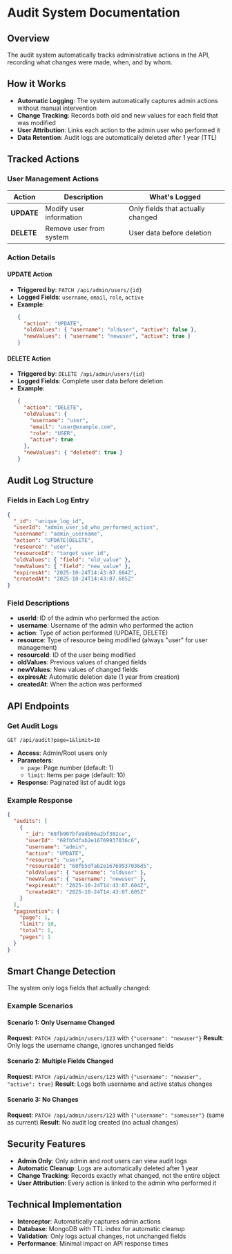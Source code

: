 # Audit System Documentation

## Overview

The audit system automatically tracks administrative actions in the API, recording what changes were made, when, and by whom.

## How it Works

- **Automatic Logging**: The system automatically captures admin actions without manual intervention
- **Change Tracking**: Records both old and new values for each field that was modified
- **User Attribution**: Links each action to the admin user who performed it
- **Data Retention**: Audit logs are automatically deleted after 1 year (TTL)

## Tracked Actions

### User Management Actions

| Action     | Description             | What's Logged                     |
| ---------- | ----------------------- | --------------------------------- |
| **UPDATE** | Modify user information | Only fields that actually changed |
| **DELETE** | Remove user from system | User data before deletion         |

### Action Details

#### UPDATE Action

- **Triggered by**: `PATCH /api/admin/users/{id}`
- **Logged Fields**: `username`, `email`, `role`, `active`
- **Example**:
  ```json
  {
    "action": "UPDATE",
    "oldValues": { "username": "olduser", "active": false },
    "newValues": { "username": "newuser", "active": true }
  }
  ```

#### DELETE Action

- **Triggered by**: `DELETE /api/admin/users/{id}`
- **Logged Fields**: Complete user data before deletion
- **Example**:
  ```json
  {
    "action": "DELETE",
    "oldValues": {
      "username": "user",
      "email": "user@example.com",
      "role": "USER",
      "active": true
    },
    "newValues": { "deleted": true }
  }
  ```

## Audit Log Structure

### Fields in Each Log Entry

```json
{
  "_id": "unique_log_id",
  "userId": "admin_user_id_who_performed_action",
  "username": "admin_username",
  "action": "UPDATE|DELETE",
  "resource": "user",
  "resourceId": "target_user_id",
  "oldValues": { "field": "old_value" },
  "newValues": { "field": "new_value" },
  "expiresAt": "2025-10-24T14:43:07.604Z",
  "createdAt": "2025-10-24T14:43:07.605Z"
}
```

### Field Descriptions

- **userId**: ID of the admin who performed the action
- **username**: Username of the admin who performed the action
- **action**: Type of action performed (UPDATE, DELETE)
- **resource**: Type of resource being modified (always "user" for user management)
- **resourceId**: ID of the user being modified
- **oldValues**: Previous values of changed fields
- **newValues**: New values of changed fields
- **expiresAt**: Automatic deletion date (1 year from creation)
- **createdAt**: When the action was performed

## API Endpoints

### Get Audit Logs

```
GET /api/audit?page=1&limit=10
```

- **Access**: Admin/Root users only
- **Parameters**:
  - `page`: Page number (default: 1)
  - `limit`: Items per page (default: 10)
- **Response**: Paginated list of audit logs

### Example Response

```json
{
  "audits": [
    {
      "_id": "68fb907bfe9db96a2bf302ce",
      "userId": "68fb5dfab2e16769937036c6",
      "username": "admin",
      "action": "UPDATE",
      "resource": "user",
      "resourceId": "68fb5dfab2e16769937036d5",
      "oldValues": { "username": "olduser" },
      "newValues": { "username": "newuser" },
      "expiresAt": "2025-10-24T14:43:07.604Z",
      "createdAt": "2025-10-24T14:43:07.605Z"
    }
  ],
  "pagination": {
    "page": 1,
    "limit": 10,
    "total": 1,
    "pages": 1
  }
}
```

## Smart Change Detection

The system only logs fields that actually changed:

### Example Scenarios

#### Scenario 1: Only Username Changed

**Request**: `PATCH /api/admin/users/123` with `{"username": "newuser"}`
**Result**: Only logs the username change, ignores unchanged fields

#### Scenario 2: Multiple Fields Changed

**Request**: `PATCH /api/admin/users/123` with `{"username": "newuser", "active": true}`
**Result**: Logs both username and active status changes

#### Scenario 3: No Changes

**Request**: `PATCH /api/admin/users/123` with `{"username": "sameuser"}` (same as current)
**Result**: No audit log created (no actual changes)

## Security Features

- **Admin Only**: Only admin and root users can view audit logs
- **Automatic Cleanup**: Logs are automatically deleted after 1 year
- **Change Tracking**: Records exactly what changed, not the entire object
- **User Attribution**: Every action is linked to the admin who performed it

## Technical Implementation

- **Interceptor**: Automatically captures admin actions
- **Database**: MongoDB with TTL index for automatic cleanup
- **Validation**: Only logs actual changes, not unchanged fields
- **Performance**: Minimal impact on API response times
